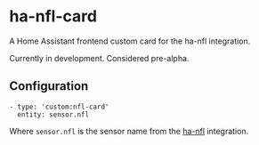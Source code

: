 # ha-nfl-card
A Home Assistant frontend custom card for the ha-nfl integration.

Currently in development. Considered pre-alpha.

## Configuration
```
- type: 'custom:nfl-card'
  entity: sensor.nfl
```
Where `sensor.nfl` is the sensor name from the [ha-nfl](https://github.com/zacs/ha-nfl) integration.
